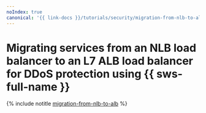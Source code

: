 ```yaml
---
noIndex: true
canonical: '{{ link-docs }}/tutorials/security/migration-from-nlb-to-alb/'
---
```


# Migrating services from an NLB load balancer to an L7 ALB load balancer for DDoS protection using {{ sws-full-name }}

{% include notitle [migration-from-nlb-to-alb](../../../_tutorials/security/migration-from-nlb-to-alb.md) %}
